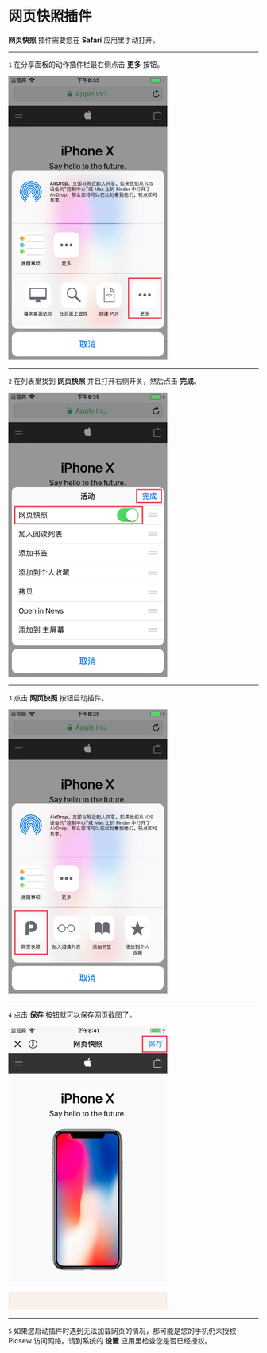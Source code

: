 # 网页快照插件

**网页快照** 插件需要您在 **Safari** 应用里手动打开。

---

`1` 在分享面板的动作插件栏最右侧点击 **更多** 按钮。

<img src="../assets/guide-web-snapshot-1.jpg" width="320" >

---

`2` 在列表里找到 **网页快照** 并且打开右侧开关，然后点击 **完成**。

<img src="../assets/guide-web-snapshot-2.jpg" width="320" >

---

`3` 点击 **网页快照** 按钮启动插件。

<img src="../assets/guide-web-snapshot-3.jpg" width="320" >

---

`4` 点击 **保存** 按钮就可以保存网页截图了。

<img src="../assets/guide-web-snapshot-4.jpg" width="320" >

---

`5` 如果您启动插件时遇到无法加载网页的情况，那可能是您的手机仍未授权 Picsew 访问网络。请到系统的 **设置** 应用里检查您是否已经授权。
